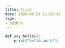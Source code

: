 ```yaml
---
title: first
date: 2020-09-23 11:36:31
tags:
- python
---
```


```python
def say_hello():
    print("hello world")
```

